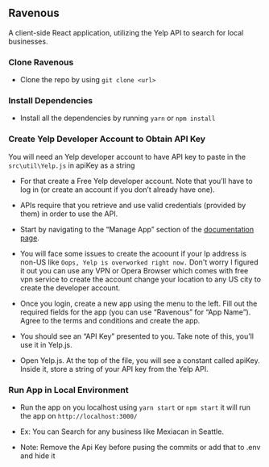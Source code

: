 ## Ravenous
A client-side React application, utilizing the Yelp API to search for local businesses.

### Clone Ravenous
- Clone the repo by using `git clone <url>`

### Install Dependencies
- Install all the dependencies by running `yarn` or `npm install`

### Create Yelp Developer Account to Obtain API Key
You will need an Yelp developer account to have API key to paste in the `src\util\Yelp.js` in apiKey as a string

- For that create a Free Yelp developer account. Note that you’ll have to log in (or create an account if you don’t already have one).

- APIs require that you retrieve and use valid credentials (provided by them) in order to use the API.

- Start by navigating to the “Manage App” section of the [documentation page](https://www.yelp.com/login?return_url=%2Fdevelopers%2Fv3%2Fmanage_app). 

- You will face some issues to create the acoount if your Ip address is non-US like `Oops, Yelp is overworked right now.` Don't worry I figured it out you can use any VPN or Opera Browser which comes with free vpn service to create the account change your location to any US city to create the developer account.

- Once you login, create a new app using the menu to the left. Fill out the required fields for the app (you can use “Ravenous” for “App Name”). Agree to the terms and conditions and create the app.

- You should see an “API Key” presented to you. Take note of this, you’ll use it in Yelp.js.

- Open Yelp.js. At the top of the file, you will see a constant called apiKey. Inside it, store a string of your API key from the Yelp API.

### Run App in Local Environment

- Run the app on you localhost using `yarn start`  or `npm start` it will run the app on `http://localhost:3000/`

- Ex: You can Search for any business like Mexiacan in Seattle.

- Note: Remove the Api Key before pusing the commits or add that to .env and hide it
